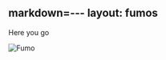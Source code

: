 markdown=---
layout: fumos
---
Here you go

![Fumo](https://ae04.alicdn.com/kf/H9d9ea017210e45da9da3ee62226a5f8c2.jpg)